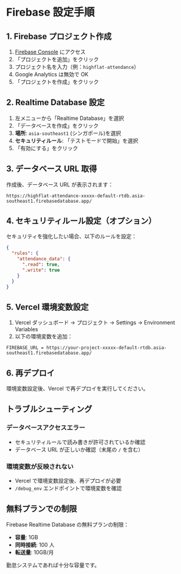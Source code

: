 # Firebase 設定手順

## 1. Firebase プロジェクト作成

1. [Firebase Console](https://console.firebase.google.com/) にアクセス
2. 「プロジェクトを追加」をクリック
3. プロジェクト名を入力（例：`highflat-attendance`）
4. Google Analytics は無効で OK
5. 「プロジェクトを作成」をクリック

## 2. Realtime Database 設定

1. 左メニューから「Realtime Database」を選択
2. 「データベースを作成」をクリック
3. **場所**: `asia-southeast1` (シンガポール)を選択
4. **セキュリティルール**: 「テストモードで開始」を選択
5. 「有効にする」をクリック

## 3. データベース URL 取得

作成後、データベース URL が表示されます：

```
https://highflat-attendance-xxxxx-default-rtdb.asia-southeast1.firebasedatabase.app/
```

## 4. セキュリティルール設定（オプション）

セキュリティを強化したい場合、以下のルールを設定：

```json
{
  "rules": {
    "attendance_data": {
      ".read": true,
      ".write": true
    }
  }
}
```

## 5. Vercel 環境変数設定

1. Vercel ダッシュボード → プロジェクト → Settings → Environment Variables
2. 以下の環境変数を追加：

```
FIREBASE_URL = https://your-project-xxxxx-default-rtdb.asia-southeast1.firebasedatabase.app/
```

## 6. 再デプロイ

環境変数設定後、Vercel で再デプロイを実行してください。

## トラブルシューティング

### データベースアクセスエラー

- セキュリティルールで読み書きが許可されているか確認
- データベース URL が正しいか確認（末尾の `/` を含む）

### 環境変数が反映されない

- Vercel で環境変数設定後、再デプロイが必要
- `/debug_env` エンドポイントで環境変数を確認

## 無料プランでの制限

Firebase Realtime Database の無料プランの制限：

- **容量**: 1GB
- **同時接続**: 100 人
- **転送量**: 10GB/月

勤怠システムであれば十分な容量です。
